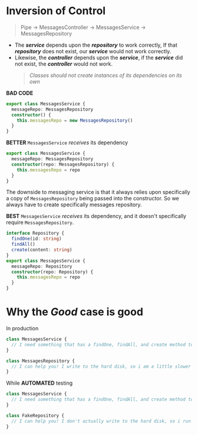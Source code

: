# Inversion of Control

> Pipe -> MessagesController -> MessagesService -> MessagesRepository

- The **_service_** depends upon the **_repository_** to work correctly, If that **_repository_** does not exist, our **_service_** would not work correctly.
- Likewise, the **_controller_** depends upon the **_service_**, if the **_service_** did not exist, the **_controller_** would not work.
  > _Classes should not create instances of its dependencies on its own_

**BAD CODE**

```ts
export class MessagesService {
  messageRepo: MessagesRepository
  constructor() {
    this.messagesRepo = new MessagesRepository()
  }
}
```

**BETTER**
`MessagesService` _receives_ its dependency

```ts
export class MessagesService {
  messageRepo: MessagesRepository
  constructor(repo: MessagesRepository) {
    this.messagesRepo = repo
  }
}
```

The downside to messaging service is that it always relies upon specifically a copy of `MessagesRepository` being passed into the constructor. So we always have to create specifically messages repository.

**BEST**
`MessagesService` _receives_ its dependency, and it doesn't specifically require `MessagesRepository`.

```ts
interface Repository {
  findOne(id: string)
  findAll()
  create(content: string)
}
export class MessagesService {
  messageRepo: Repository
  constructor(repo: Repository) {
    this.messagesRepo = repo
  }
}
```

# Why the _Good_ case is good

In production

```ts
class MessagesService {
  // I need something that has a findOne, findAll, and create method to work correctly
}

class MessagesRepository {
  // I can help you! I write to the hard disk, so i am a little slower
}
```

While **AUTOMATED** testing

```ts
class MessagesService {
  // I need something that has a findOne, findAll, and create method to work correctly
}

class FakeRepository {
  // I can help you! I don't actually write to the hard disk, so i run really fast
}
```

